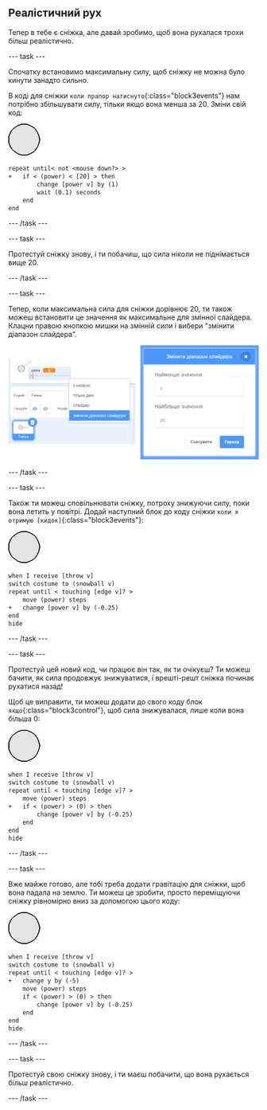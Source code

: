 ## Реалістичний рух

Тепер в тебе є сніжка, але давай зробимо, щоб вона рухалася трохи більш реалістично.

--- task ---

Спочатку встановимо максимальну силу, щоб сніжку не можна було кинути занадто сильно.

В коді для сніжки `коли прапор натиснуто`{:class="block3events"} нам потрібно збільшувати силу, тільки якщо вона менша за 20. Зміни свій код:

![спрайт сніжки](images/snowball-sprite.png)

```blocks3
repeat until< not <mouse down?> >
+   if < (power) < [20] > then
        change [power v] by (1)
        wait (0.1) seconds
    end
end
```

--- /task ---

--- task ---

Протестуй сніжку знову, і ти побачиш, що сила ніколи не піднімається вище 20.

--- /task ---

--- task ---

Тепер, коли максимальна сила для сніжки дорівнює 20, ти також можеш встановити це значення як максимальне для змінної слайдера. Клацни правою кнопкою мишки на змінній сили і вибери "змінити діапазон слайдера".

![мінімальне та максимальне значення слайдера](images/snow-minmax.png)


--- /task ---

--- task ---

Також ти можеш сповільнювати сніжку, потроху знижуючи силу, поки вона летить у повітрі. Додай наступний блок до коду сніжки `коли я отримую [кидок]`{:class="block3events"}:

![спрайт сніжки](images/snowball-sprite.png)

```blocks3
when I receive [throw v]
switch costume to (snowball v)
repeat until < touching [edge v]? >
    move (power) steps
+   change [power v] by (-0.25)
end
hide
```

--- /task ---


--- task ---

Протестуй цей новий код, чи працює він так, як ти очікуєш? Ти можеш бачити, як сила продовжує знижуватися, і врешті-решт сніжка починає рухатися назад!

Щоб це виправити, ти можеш додати до свого коду блок `якщо`{:class="block3control"}, щоб сила знижувалася, лише коли вона більша 0:

![спрайт сніжки](images/snowball-sprite.png)

```blocks3
when I receive [throw v]
switch costume to (snowball v)
repeat until < touching [edge v]? >
    move (power) steps
+   if < (power) > (0) > then
        change [power v] by (-0.25)
    end
end
hide
```

--- /task ---

--- task ---

Вже майже готово, але тобі треба додати гравітацію для сніжки, щоб вона падала на землю. Ти можеш це зробити, просто переміщуючи сніжку рівномірно вниз за допомогою цього коду:

![спрайт сніжки](images/snowball-sprite.png)

```blocks3
when I receive [throw v]
switch costume to (snowball v)
repeat until < touching [edge v]? >
+   change y by (-5)
    move (power) steps
    if < (power) > (0) > then
        change [power v] by (-0.25)
    end
end
hide
```

--- /task ---

--- task ---

Протестуй свою сніжку знову, і ти маєш побачити, що вона рухається більш реалістично.

--- /task ---

